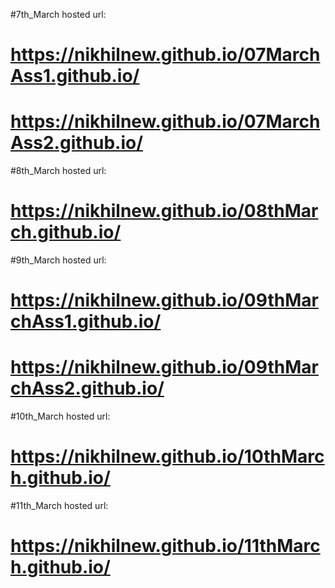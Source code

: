 #7th_March hosted url:

# https://nikhilnew.github.io/07MarchAss1.github.io/

# https://nikhilnew.github.io/07MarchAss2.github.io/

#8th_March hosted url:

# https://nikhilnew.github.io/08thMarch.github.io/

#9th_March hosted url:

# https://nikhilnew.github.io/09thMarchAss1.github.io/

# https://nikhilnew.github.io/09thMarchAss2.github.io/

#10th_March hosted url:

# https://nikhilnew.github.io/10thMarch.github.io/

#11th_March hosted url:

# https://nikhilnew.github.io/11thMarch.github.io/
